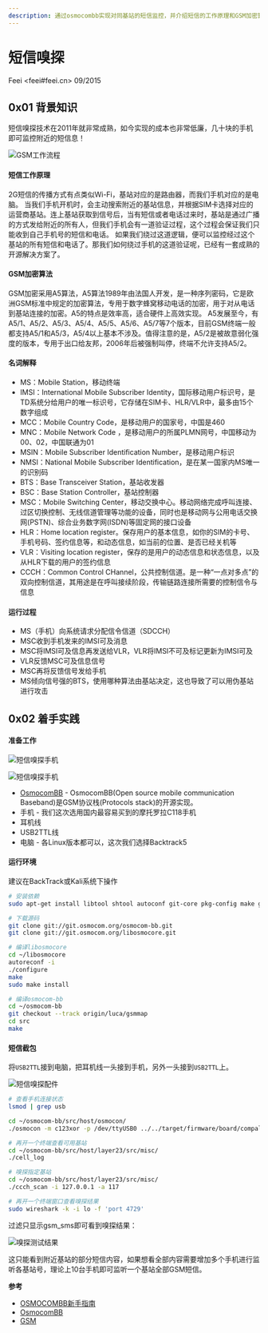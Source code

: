 ```yaml
---
description: 通过osmocombb实现对同基站的短信监控，并介绍短信的工作原理和GSM加密算法及短信嗅探实践。
---
```

# 短信嗅探

Feei <feei#feei.cn> 09/2015

## 0x01 背景知识

短信嗅探技术在2011年就非常成熟，如今实现的成本也非常低廉，几十块的手机即可监控附近的短信息！

![GSM工作流程](images/sms_sniffer_gsm.gif)

#### 短信工作原理

2G短信的传播方式有点类似Wi-Fi，基站对应的是路由器，而我们手机对应的是电脑。
当我们手机开机时，会主动搜索附近的基站信息，并根据SIM卡选择对应的运营商基站。连上基站获取到信号后，当有短信或者电话过来时，基站是通过广播的方式发给附近的所有人，但我们手机会有一道验证过程，这个过程会保证我们只能收到自己手机号的短信和电话。
如果我们绕过这道逻辑，便可以监控经过这个基站的所有短信和电话了。那我们如何绕过手机的这道验证呢，已经有一套成熟的开源解决方案了。

#### GSM加密算法

GSM加密采用A5算法，A5算法1989年由法国人开发，是一种序列密码，它是欧洲GSM标准中规定的加密算法，专用于数字蜂窝移动电话的加密，用于对从电话到基站连接的加密。A5的特点是效率高，适合硬件上高效实现。
A5发展至今，有A5/1、A5/2、A5/3、A5/4、A5/5、A5/6、A5/7等7个版本，目前GSM终端一般都支持A5/1和A5/3，A5/4以上基本不涉及。值得注意的是，A5/2是被故意弱化强度的版本，专用于出口给友邦，2006年后被强制叫停，终端不允许支持A5/2。

#### 名词解释

- MS：Mobile Station，移动终端
- IMSI：International Mobile Subscriber Identity，国际移动用户标识号，是TD系统分给用户的唯一标识号，它存储在SIM卡、HLR/VLR中，最多由15个数字组成
- MCC：Mobile Country Code，是移动用户的国家号，中国是460
- MNC：Mobile Network Code ，是移动用户的所属PLMN网号，中国移动为00、02，中国联通为01
- MSIN：Mobile Subscriber Identification Number，是移动用户标识
- NMSI：National Mobile Subscriber Identification，是在某一国家内MS唯一的识别码
- BTS：Base Transceiver Station，基站收发器
- BSC：Base Station Controller，基站控制器
- MSC：Mobile Switching Center，移动交换中心。移动网络完成呼叫连接、过区切换控制、无线信道管理等功能的设备，同时也是移动网与公用电话交换网(PSTN)、综合业务数字网(ISDN)等固定网的接口设备
- HLR：Home location register。保存用户的基本信息，如你的SIM的卡号、手机号码、签约信息等，和动态信息，如当前的位置、是否已经关机等
- VLR：Visiting location register，保存的是用户的动态信息和状态信息，以及从HLR下载的用户的签约信息
- CCCH：Common Control CHannel，公共控制信道。是一种“一点对多点”的双向控制信道，其用途是在呼叫接续阶段，传输链路连接所需要的控制信令与信息

#### 运行过程

- MS（手机）向系统请求分配信令信道（SDCCH）
- MSC收到手机发来的IMSI可及消息
- MSC将IMSI可及信息再发送给VLR，VLR将IMSI不可及标记更新为IMSI可及
- VLR反馈MSC可及信息信号
- MSC再将反馈信号发给手机
- MS倾向信号强的BTS，使用哪种算法由基站决定，这也导致了可以用伪基站进行攻击


## 0x02 着手实践

#### 准备工作

![短信嗅探手机](images/sms_sniffer_phone.jpg)

![短信嗅探手机](images/sms_sniffer_phone2.jpg)

- [OsmocomBB](http://bb.osmocom.org/trac/wiki/Hardware/Phones) - OsmocomBB(Open source mobile communication Baseband)是GSM协议栈(Protocols stack)的开源实现。
- 手机 - 我们这次选用国内最容易买到的摩托罗拉C118手机
- 耳机线
- USB2TTL线
- 电脑 - 各Linux版本都可以，这次我们选择Backtrack5

#### 运行环境

建议在BackTrack或Kali系统下操作
```bash
# 安装依赖
sudo apt-get install libtool shtool autoconf git-core pkg-config make gcc build-essential libgmp3-dev libmpfr-dev libx11-6 libx11-dev texinfo flex bison libncurses5 libncurses5-dbg libncurses5-dev libncursesw5 libncursesw5-dbg libncursesw5-dev zlibc zlib1g-dev libmpfr4 libmpc-dev  

# 下载源码
git clone git://git.osmocom.org/osmocom-bb.git  
git clone git://git.osmocom.org/libosmocore.git

# 编译libosmocore
cd ~/libosmocore  
autoreconf -i  
./configure  
make  
sudo make install

# 编译osmocom-bb
cd ~/osmocom-bb
git checkout --track origin/luca/gsmmap  
cd src  
make
```

#### 短信截包

将`USB2TTL`接到电脑，把耳机线一头接到手机，另外一头接到`USB2TTL`上。

![短信嗅探配件](images/sms_sniffer_parts.jpg)

```bash
# 查看手机连接状态
lsmod | grep usb

cd ~/osmocom-bb/src/host/osmocon/  
./osmocon -m c123xor -p /dev/ttyUSB0 ../../target/firmware/board/compal_e88/layer1.compalram.bin

# 再开一个终端查看可用基站
cd ~/osmocom-bb/src/host/layer23/src/misc/  
./cell_log

# 嗅探指定基站
cd ~/osmocom-bb/src/host/layer23/src/misc/  
./ccch_scan -i 127.0.0.1 -a 117

# 再开一个终端窗口查看嗅探结果
sudo wireshark -k -i lo -f 'port 4729'  
```

过滤只显示gsm_sms即可看到嗅探结果：

![嗅探测试结果](images/sms_sniffer_result.jpg)

这只能看到附近基站的部分短信内容，如果想看全部内容需要增加多个手机进行监听各基站号，理论上10台手机即可监听一个基站全部GSM短信。

**参考**

- [OSMOCOMBB新手指南](http://wulujia.com/2013/11/10/OsmocomBB-Guide/)
- [OsmocomBB](http://bb.osmocom.org/trac/wiki/Hardware/Phones)
- [GSM](http://www.tutorialspoint.com/gsm/gsm_architecture.htm)
